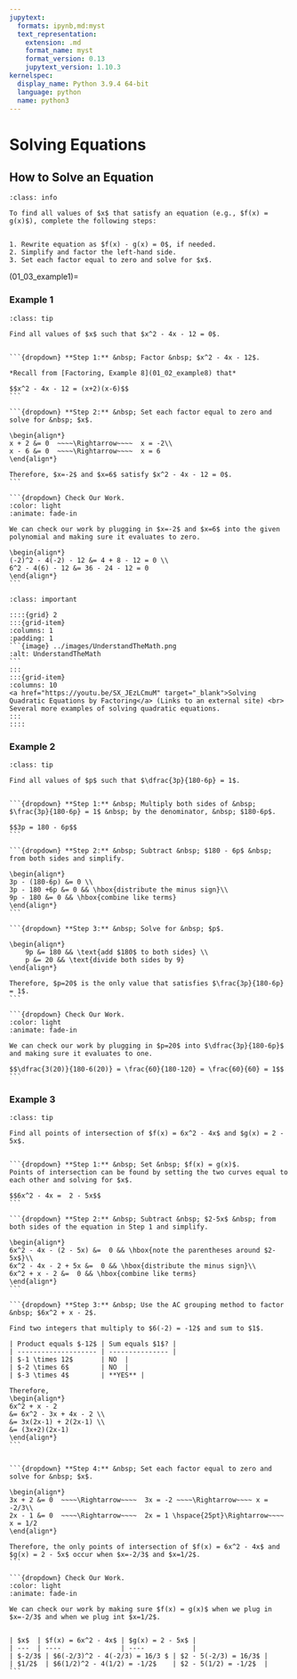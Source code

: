 ```yaml
---
jupytext:
  formats: ipynb,md:myst
  text_representation:
    extension: .md
    format_name: myst
    format_version: 0.13
    jupytext_version: 1.10.3
kernelspec:
  display_name: Python 3.9.4 64-bit
  language: python
  name: python3
---
```

# Solving Equations

## How to Solve an Equation


```{admonition} Steps for Solving an Equation
:class: info

To find all values of $x$ that satisfy an equation (e.g., $f(x) = g(x)$), complete the following steps: 


1. Rewrite equation as $f(x) - g(x) = 0$, if needed.
2. Simplify and factor the left-hand side.
3. Set each factor equal to zero and solve for $x$.
```


(01_03_example1)=
### Example 1

````{admonition} Solving a quadratic equation
:class: tip

Find all values of $x$ such that $x^2 - 4x - 12 = 0$.


```{dropdown} **Step 1:** &nbsp; Factor &nbsp; $x^2 - 4x - 12$.

*Recall from [Factoring, Example 8](01_02_example8) that* 

$$x^2 - 4x - 12 = (x+2)(x-6)$$
```

```{dropdown} **Step 2:** &nbsp; Set each factor equal to zero and solve for &nbsp; $x$.

\begin{align*}
x + 2 &= 0  ~~~~\Rightarrow~~~~  x = -2\\
x - 6 &= 0  ~~~~\Rightarrow~~~~  x = 6
\end{align*}

Therefore, $x=-2$ and $x=6$ satisfy $x^2 - 4x - 12 = 0$.
```

```{dropdown} Check Our Work.
:color: light
:animate: fade-in

We can check our work by plugging in $x=-2$ and $x=6$ into the given polynomial and making sure it evaluates to zero.

\begin{align*}
(-2)^2 - 4(-2) - 12 &= 4 + 8 - 12 = 0 \\
6^2 - 4(6) - 12 &= 36 - 24 - 12 = 0
\end{align*}
```
````


````{admonition} Video Resource
:class: important

::::{grid} 2
:::{grid-item}
:columns: 1
:padding: 1
```{image} ../images/UnderstandTheMath.png
:alt: UnderstandTheMath
```
:::
:::{grid-item}
:columns: 10
<a href="https://youtu.be/SX_JEzLCmuM" target="_blank">Solving Quadratic Equations by Factoring</a> (Links to an external site) <br>
Several more examples of solving quadratic equations.
:::
::::
````


### Example 2

````{admonition} Solving a rational equation
:class: tip

Find all values of $p$ such that $\dfrac{3p}{180-6p} = 1$.


```{dropdown} **Step 1:** &nbsp; Multiply both sides of &nbsp; $\frac{3p}{180-6p} = 1$ &nbsp; by the denominator, &nbsp; $180-6p$.

$$3p = 180 - 6p$$
```

```{dropdown} **Step 2:** &nbsp; Subtract &nbsp; $180 - 6p$ &nbsp; from both sides and simplify.

\begin{align*}
3p - (180-6p) &= 0 \\
3p - 180 +6p &= 0 && \hbox{distribute the minus sign}\\
9p - 180 &= 0 && \hbox{combine like terms}
\end{align*}
```

```{dropdown} **Step 3:** &nbsp; Solve for &nbsp; $p$.

\begin{align*}
    9p &= 180 && \text{add $180$ to both sides} \\
    p &= 20 && \text{divide both sides by 9}
\end{align*}

Therefore, $p=20$ is the only value that satisfies $\frac{3p}{180-6p} = 1$.
```

```{dropdown} Check Our Work.
:color: light
:animate: fade-in

We can check our work by plugging in $p=20$ into $\dfrac{3p}{180-6p}$ and making sure it evaluates to one.

$$\dfrac{3(20)}{180-6(20)} = \frac{60}{180-120} = \frac{60}{60} = 1$$
```
````


### Example 3

````{admonition} Points of intersection
:class: tip

Find all points of intersection of $f(x) = 6x^2 - 4x$ and $g(x) = 2 - 5x$.


```{dropdown} **Step 1:** &nbsp; Set &nbsp; $f(x) = g(x)$.
Points of intersection can be found by setting the two curves equal to each other and solving for $x$.

$$6x^2 - 4x =  2 - 5x$$
```

```{dropdown} **Step 2:** &nbsp; Subtract &nbsp; $2-5x$ &nbsp; from both sides of the equation in Step 1 and simplify.

\begin{align*}
6x^2 - 4x - (2 - 5x) &=  0 && \hbox{note the parentheses around $2-5x$}\\
6x^2 - 4x - 2 + 5x &=  0 && \hbox{distribute the minus sign}\\
6x^2 + x - 2 &=  0 && \hbox{combine like terms}
\end{align*}
```

```{dropdown} **Step 3:** &nbsp; Use the AC grouping method to factor &nbsp; $6x^2 + x - 2$.

Find two integers that multiply to $6(-2) = -12$ and sum to $1$.

| Product equals $-12$ | Sum equals $1$? |
| -------------------- | --------------- |
| $-1 \times 12$       | NO  |
| $-2 \times 6$        | NO  |
| $-3 \times 4$        | **YES** |

Therefore,
\begin{align*}
6x^2 + x - 2
&= 6x^2 - 3x + 4x - 2 \\
&= 3x(2x-1) + 2(2x-1) \\
&= (3x+2)(2x-1) 
\end{align*}
```


```{dropdown} **Step 4:** &nbsp; Set each factor equal to zero and solve for &nbsp; $x$.

\begin{align*}
3x + 2 &= 0  ~~~~\Rightarrow~~~~  3x = -2 ~~~~\Rightarrow~~~~ x = -2/3\\
2x - 1 &= 0  ~~~~\Rightarrow~~~~  2x = 1 \hspace{25pt}\Rightarrow~~~~ x = 1/2
\end{align*}

Therefore, the only points of intersection of $f(x) = 6x^2 - 4x$ and $g(x) = 2 - 5x$ occur when $x=-2/3$ and $x=1/2$.
```

```{dropdown} Check Our Work.
:color: light
:animate: fade-in

We can check our work by making sure $f(x) = g(x)$ when we plug in $x=-2/3$ and when we plug int $x=1/2$.


| $x$  | $f(x) = 6x^2 - 4x$ | $g(x) = 2 - 5x$ |
| ---  | ----               | ----            |
| $-2/3$ | $6(-2/3)^2 - 4(-2/3) = 16/3 $ | $2 - 5(-2/3) = 16/3$ |
| $1/2$  | $6(1/2)^2 - 4(1/2) = -1/2$    | $2 - 5(1/2) = -1/2$  |
```
````
